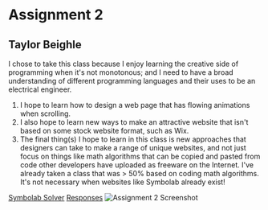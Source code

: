 <h1>Assignment 2</h1>
<h2>Taylor Beighle</h2>
<p>I chose to take this class because I enjoy learning the creative side of programming when it's not monotonous; and I need to have a broad understanding of different programming languages and their uses to be an electrical engineer.</p>
<ol>
  <li>I hope to learn how to design a web page that has flowing animations when scrolling.</li>
  <li>I also hope to learn new ways to make an attractive website that isn't based on some stock website format, such as Wix.</li>
  <li>The final thing(s) I hope to learn in this class is new approaches that designers can take to make a range of unique websites, and not just focus on things like math algorithms that can be copied and pasted from code other developers have uploaded as freeware on the Internet. I've already taken a class that was > 50% based on coding math algorithms. It's not necessary when websites like Symbolab already exist!</li>
</ol>  
<a href="https://www.symbolab.com/">Symbolab Solver</a>
<a href="https://github.com/Biggs406/web-dev-hw/blob/master/assignment-02/responses.txt">Responses</a> 
<img src="https://user-images.githubusercontent.com/65258007/81767094-ccc8be00-9494-11ea-9e05-c47a7d152a8d.png" alt="Assignment 2 Screenshot">
